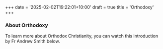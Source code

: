 +++
date = '2025-02-02T19:22:01+10:00'
draft = true
title = 'Orthodoxy'
+++

### About Orthodoxy

To learn more about Orthodox Christianity, you can watch this introduction by Fr Andrew Smith below.

